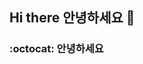## Hi there 안녕하세요  👋
### :octocat: 안녕하세요 
<!--
**hatae01/hatae01** is a ✨ _special_ ✨ repository because its `README.md` (this file) appears on your GitHub profile.


Here are some ideas to get you started:
                   
- 🔭 I’m currently working on ...pro
- 🌱 I’m currently learning ...
- 👯 I’m looking to collaborate on ...
- 🤔 I’m looking for help with ...
- 💬 Ask me about ...
- 📫 How to reach me: ...
- 😄 Pronouns: ...
- ⚡ Fun fact: ...
-->
